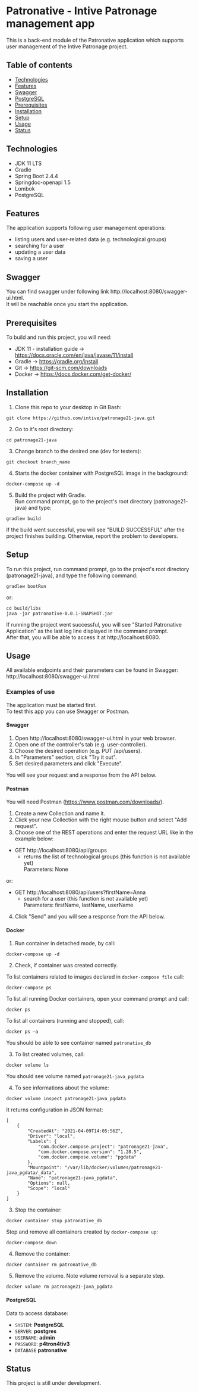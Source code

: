 # Patronative - Intive Patronage management app
This is a back-end module of the Patronative application which supports user management of the Intive Patronage project.
## Table of contents
* [Technologies](#technologies)
* [Features](#features)
* [Swagger](#swagger)
* [PostgreSQL](#postgresql)
* [Prerequisites](#prerequisites)
* [Installation](#installation)
* [Setup](#setup)
* [Usage](#usage)
* [Status](#status)
## Technologies
* JDK 11 LTS
* Gradle
* Spring Boot 2.4.4
* Springdoc-openapi 1.5
* Lombok
* PostgreSQL
## Features
The application supports following user management operations:
* listing users and user-related data (e.g. technological groups)
* searching for a user
* updating a user data
* saving a user
## Swagger
You can find swagger under following link http://localhost:8080/swagger-ui.html. \
It will be reachable once you start the application.

## Prerequisites
To build and run this project, you will need:
* JDK 11 - installation guide -> https://docs.oracle.com/en/java/javase/11/install
* Gradle -> https://gradle.org/install
* Git -> https://git-scm.com/downloads
* Docker -> https://docs.docker.com/get-docker/
## Installation
1) Clone this repo to your desktop in Git Bash:
````
git clone https://github.com/intive/patronage21-java.git
````
2) Go to it's root directory:
````
cd patronage21-java
````
3) Change branch to the desired one (dev for testers):
````
git checkout branch_name
````
4) Starts the docker container with PostgreSQL image in the background:

````
docker-compose up -d
````

5) Build the project with Gradle.\
   Run command prompt, go to the project's root directory (patronage21-java) and type:

````
gradlew build
````
If the build went successful, you will see "BUILD SUCCESSFUL" after the project finishes building. Otherwise, report the problem to developers.
## Setup
To run this project, run command prompt, go to the project's root directory (patronage21-java), and type the following command:
````
gradlew bootRun
````
or:
````
cd build/libs
java -jar patronative-0.0.1-SNAPSHOT.jar
````
If running the project went successful, you will see "Started Patronative Application" as the last log line displayed in the command prompt.\
After that, you will be able to access it at http://localhost:8080.
## Usage
All available endpoints and their parameters can be found in Swagger: http://localhost:8080/swagger-ui.html
### Examples of use
The application must be started first.\
To test this app you can use Swagger or Postman.
#### Swagger
1) Open http://localhost:8080/swagger-ui.html in your web browser.
2) Open one of the controller's tab (e.g. user-controller).
3) Choose the desired operation (e.g. PUT /api/users).
4) In "Parameters" section, click "Try it out".
5) Set desired parameters and click "Execute".

You will see your request and a response from the API below.
#### Postman
You will need Postman (https://www.postman.com/downloads/).
1) Create a new Collection and name it.
2) Click your new Collection with the right mouse button and select "Add request".
3) Choose one of the REST operations and enter the request URL like in the example below:

* GET http://localhost:8080/api/groups
    - returns the list of technological groups (this function is not available yet)\
      Parameters: None
      

or:
* GET http://localhost:8080/api/users?firstName=Anna
    - search for a user (this function is not available yet)\
      Parameters: firstName, lastName, userName


4) Click "Send" and you will see a response from the API below.

#### Docker

1) Run container in detached mode, by call:

```output
docker-compose up -d
```

2) Check, if container was created correctly.

To list containers related to images declared in `docker-compose file` call:

```output
docker-compose ps
```

To list all running Docker containers, open your command prompt and call:

```output
docker ps
```

To list all containers (running and stopped), call:

```output
docker ps –a
```

You should be able to see container named ```patronative_db```

3) To list created volumes, call:

```
docker volume ls
```

You should see volume named ```patronage21-java_pgdata```

4) To see informations about the volume:

```output
docker volume inspect patronage21-java_pgdata
```

It returns configuration in JSON format:

```
[
    {
        "CreatedAt": "2021-04-09T14:05:56Z",
        "Driver": "local",
        "Labels": {
            "com.docker.compose.project": "patronage21-java",
            "com.docker.compose.version": "1.28.5",
            "com.docker.compose.volume": "pgdata"
        },
        "Mountpoint": "/var/lib/docker/volumes/patronage21-java_pgdata/_data",
        "Name": "patronage21-java_pgdata",
        "Options": null,
        "Scope": "local"
    }
]
```

3) Stop the container:

```output
docker container stop patronative_db
```

Stop and remove all containers created by `docker-compose up`:

```output
docker-compose down
```

4) Remove the container:

```output
docker container rm patronative_db
```

5) Remove the volume. Note volume removal is a separate step.

```output
docker volume rm patronage21-java_pgdata
```

#### PostgreSQL

Data to access database:

- `SYSTEM`: **PostgreSQL**
- `SERVER`: **postgres**
- `USERNAME`: **admin**
- `PASSWORD`: **p4tron4tiv3**
- `DATABASE` **patronative**

## Status
This project is still under development.